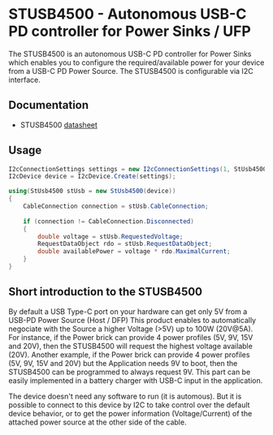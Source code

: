 ﻿# STUSB4500 - Autonomous USB-C PD controller for Power Sinks / UFP

The STUSB4500 is an autonomous USB-C PD controller for Power Sinks which enables you to configure the required/available power for your device from a USB-C PD Power Source. The STUSB4500 is configurable via I2C interface.

## Documentation

- STUSB4500 [datasheet](https://github.com/usb-c/STUSB4500)

## Usage

```csharp
I2cConnectionSettings settings = new I2cConnectionSettings(1, StUsb4500.DefaultI2cAddress);
I2cDevice device = I2cDevice.Create(settings);

using(StUsb4500 stUsb = new StUsb4500(device))
{
    CableConnection connection = stUsb.CableConnection;
    
    if (connection != CableConnection.Disconnected)
    {
        double voltage = stUsb.RequestedVoltage;
        RequestDataObject rdo = stUsb.RequestDataObject;
        double availablePower = voltage * rdo.MaximalCurrent;
    }
}
```

## Short introduction to the STUSB4500

By default a USB Type-C port on your hardware can get only 5V from a USB-PD Power Source (Host / DFP)
This product enables to automatically negociate with the Source a higher Voltage (>5V) up to 100W (20V@5A).
For instance, if the Power brick can provide 4 power profiles (5V, 9V, 15V and 20V), then the STUSB4500 will request the highest voltage available (20V).
Another example, if the Power brick can provide 4 power profiles (5V, 9V, 15V and 20V) but the Application needs 9V to boot, then the STUSB4500 can be programmed to always request 9V.
This part can be easily implemented in a battery charger with USB-C input in the application.

The device doesn't need any software to run (it is automous). But it is possible to connect to this device by I2C to take control over the default device behavior, or to get the power information (Voltage/Current) of the attached power source at the other side of the cable.
